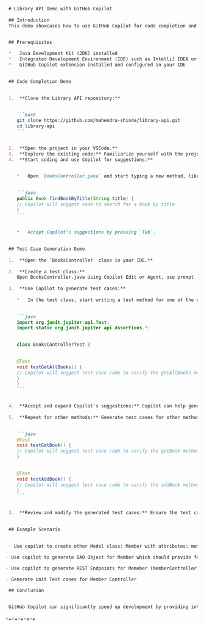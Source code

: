 ```markdown
 # Library API Demo with GitHub Copilot
 
 ## Introduction
 This demo showcases how to use GitHub Copilot for code completion and test case generation in a sample Java project. We will use the [Library API](https://github.com/mahendra-shinde/library-api) project as an example.
 

 ## Prerequisites

 *   Java Development Kit (JDK) installed
 *   Integrated Development Environment (IDE) such as IntelliJ IDEA or VS Code
 *   GitHub Copilot extension installed and configured in your IDE
 

 ## Code Completion Demo
 

 1.  **Clone the Library API repository:**
 

    ```bash
    git clone https://github.com/mahendra-shinde/library-api.git
    cd library-api
    ```


 2.  **Open the project in your VSCode.**
 3.  **Explore the existing code:** Familiarize yourself with the project structure and classes, such as `Book`, `BookDAO`, and `BooksController`.
 4.  **Start coding and use Copilot for suggestions:**
 

    *   Open `BooksController.java` and start typing a new method, like `findBookByTitle`. Copilot will suggest code completions as you type.
 

    ```java
    public Book findBookByTitle(String title) {
    // Copilot will suggest code to search for a book by title
    }
    ```
 

    *   Accept Copilot's suggestions by pressing `Tab`.
 

 ## Test Case Generation Demo
 
 1.  **Open the `BooksController` class in your IDE.**
 
 2.  **Create a test class:** 
    Open BooksController.java Using Copilot Edit or Agent, use prompt `/Test Generate Tests for BooksController`
    
 3.  **Use Copilot to generate test cases:**
 
    *   In the test class, start writing a test method for one of the controller methods (e.g., `getAllBooks`). Copilot will suggest a basic test structure.
 

    ```java
    import org.junit.jupiter.api.Test;
    import static org.junit.jupiter.api.Assertions.*;
 

    class BooksControllerTest {
 

    @Test
    void testGetAllBooks() {
    // Copilot will suggest test case code to verify the getAllBooks method
    }
    }
    ```


 4.  **Accept and expand Copilot's suggestions:** Copilot can help generate assertions and mock necessary dependencies.
 
 5.  **Repeat for other methods:** Generate test cases for other methods in `BooksController`, such as `getBook`, `addBook`, etc.
 

    ```java
    @Test
    void testGetBook() {
    // Copilot will suggest test case code to verify the getBook method
    }
 

    @Test
    void testAddBook() {
    // Copilot will suggest test case code to verify the addBook method
    }
    ```
 

 3.  **Review and modify the generated test cases:** Ensure the test cases cover different scenarios and edge cases.
 

 ## Example Scenario
 

 - Use copilot to create other Model class: Member with attributes: memberId, firstName, lastName, email

- Use copilot to generate DAO Object for Member which should provide features similar to BookDAO.
 
- Use copilot to generate REST Endpoints for Memeber (MemberController).

- Generate Unit Test cases for Member Controller

 ## Conclusion


 GitHub Copilot can significantly speed up development by providing intelligent code completion and generating test cases. Remember to review and adapt Copilot's suggestions to fit your specific needs and coding style.
 ```
 -+-+-+-+-+